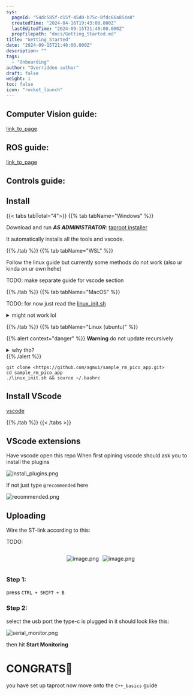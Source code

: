```yaml
---
sys:
  pageId: "54dc585f-d15f-45d0-b75c-8fdc66a854a8"
  createdTime: "2024-04-16T19:43:00.000Z"
  lastEditedTime: "2024-09-15T21:40:00.000Z"
  propFilepath: "docs/Getting_Started.md"
title: "Getting_Started"
date: "2024-09-15T21:40:00.000Z"
description: ""
tags:
  - "Onboarding"
author: "Overridden author"
draft: false
weight: 1
toc: false
icon: "rocket_launch"
---
```


## Computer Vision guide:

[link_to_page](86d45bc0-388b-4d26-8848-44f255f73d0e)

## ROS guide:

[link_to_page](3c76c1de-ec8f-46d6-8b0a-294005edc2d5)

## Controls guide:

## Install

{{< tabs tabTotal="4">}}
{{% tab tabName="Windows" %}}

Download and run _**AS ADMINISTRATOR**_: [taproot installer](https://github.com/Thornbots/TeachingFreshies/releases/tag/1.0)

It automatically installs all the tools and vscode.

{{% /tab %}}
{{% tab tabName="WSL" %}}

Follow the linux guide but currently some methods do not work (also ur kinda on ur own hehe)

TODO: make separate guide for vscode section

{{% /tab %}}
{{% tab tabName="MacOS" %}}

TODO: for now just read the [linux_init.sh](https://github.com/agmui/sample_rm_pico_app/blob/main/linux_init.sh)

<details>
<summary>might not work lol</summary>

`brew install libusb pkg-config`

Next install: [vscode](https://code.visualstudio.com/Download)

</details>

{{% /tab %}}
{{% tab tabName="Linux (ubuntu)" %}}

{{% alert context="danger" %}}
**Warning** do not update recursively
<details>
<summary>why tho?</summary>
There are some submodules that may go on for a while (like tinyusb) and I highly
recommend you don't need to get them.
If you want to see what submodules I update just look in `linux_init.sh`
</details>
{{% /alert %}}

```shell
git clone <https://github.com/agmui/sample_rm_pico_app.git>
cd sample_rm_pico_app
./linux_init.sh && source ~/.bashrc
```

## Install VScode

[vscode](https://code.visualstudio.com/Download)

{{% /tab %}}
{{< /tabs >}}

## VScode extensions

Have vscode open this repo
When first opining vscode should ask you to install the plugins

![install_plugins.png](https://prod-files-secure.s3.us-west-2.amazonaws.com/d518164a-d88e-44d1-a4ee-3adb3bd8bce0/89bd30f0-1825-4e77-867b-0a41ce370880/install_plugins.png?X-Amz-Algorithm=AWS4-HMAC-SHA256&X-Amz-Content-Sha256=UNSIGNED-PAYLOAD&X-Amz-Credential=ASIAZI2LB466SNJZ35KB%2F20250417%2Fus-west-2%2Fs3%2Faws4_request&X-Amz-Date=20250417T150827Z&X-Amz-Expires=3600&X-Amz-Security-Token=IQoJb3JpZ2luX2VjENf%2F%2F%2F%2F%2F%2F%2F%2F%2F%2FwEaCXVzLXdlc3QtMiJIMEYCIQClA%2Fxt9MRF80j2YT0MfGeB03S%2BW21SEYumR3QLyDJwbgIhAITZ8Tpn67wiWWNlBEoC9W2qfrluX6LAma9lOWYS5hhpKv8DCGAQABoMNjM3NDIzMTgzODA1IgwyMptapOfzdY8caq4q3APzsisHphxwVrVaWzRZUWMj2IJtnF23dLIpcLp136%2FQShTBRMx%2FNZ8Na3RuFLAVlugGFGX5vAFmqbcKT8VgLWXbaC6WVadlUsErulK0auAmLx9%2FOb97U4C0AxscV%2FQJa3GYwfK0%2BUkXbuPyrQW7KeSr3a7bx9N3d9DRSGD9Z56K7KoD%2BgR4S174I8JWyZ4VsdVc0%2BISUlWzANmUQg7J6slLtbUUTgmqve8WYr%2FNH0dRJrUzydD3O%2BVtz3lAQDNgDv92hhfS3ykjUDjtnLB9ZwHFVo92WNCzHw8rCpJqo%2B%2Bhl9nmR100H4MwkPw1fPHuYtPWi%2BC%2FOIGSpsPxye6Lygo0c2kjOv2cjf3pWYDo14XK31SKaBLvRl%2FEG%2BC5%2FJTol4aMyuKEqmxovRn58T5flW7znplp%2Foe7njRa2s%2FFa55xHvI6yoYKbdYC6EqBKI9YS%2FL5Niofn%2F3rRYHnbeLs%2ByHj1hyh2etlBpNcX2I6%2B0m7Hm5NZqDapjgVBIQBZ18VVwGXVHLJyjrhyGXx2aeEruHjM2fuY27HUNszW%2B6o69rVM5dP8FKh6RMojUlfsQTnFOnz14QeW4ygd4%2BwJH7rdLIYp1O7gfyjLv8PCMpuBwJ%2BN1df8mKm4Lfx%2B9NBkjDVr4TABjqkAU1OPRSanHlwlnISAu0hFqdjivmAUWItoxJ7RFAzQqMvMATk4QCvFj6JlHaYmTd1l67OY8KcVqBaOQjp4ciR45Dyfky3TyEos5p0h9y7z%2F%2Fc6USDUjUc70pbK1IFr9XxyBGy0MJ6LfavUXCtwx34RtIu%2BxHn%2F1uNTeaB05BMbVkgYJ2ChHKyC6gxhWKWjzxTN2d9kI3YE26w%2ByldAIQU7I5XYxMd&X-Amz-Signature=fd64781b83e8cc67a04d778a3fe39c83dbbeba6fd67c5d33f82142e1f1c83518&X-Amz-SignedHeaders=host&x-id=GetObject)

If not just type `@recommended` here  

![recommended.png](https://prod-files-secure.s3.us-west-2.amazonaws.com/d518164a-d88e-44d1-a4ee-3adb3bd8bce0/61e661e9-5d85-4dfc-be0d-8d2097a5e793/recommended.png?X-Amz-Algorithm=AWS4-HMAC-SHA256&X-Amz-Content-Sha256=UNSIGNED-PAYLOAD&X-Amz-Credential=ASIAZI2LB466SNJZ35KB%2F20250417%2Fus-west-2%2Fs3%2Faws4_request&X-Amz-Date=20250417T150827Z&X-Amz-Expires=3600&X-Amz-Security-Token=IQoJb3JpZ2luX2VjENf%2F%2F%2F%2F%2F%2F%2F%2F%2F%2FwEaCXVzLXdlc3QtMiJIMEYCIQClA%2Fxt9MRF80j2YT0MfGeB03S%2BW21SEYumR3QLyDJwbgIhAITZ8Tpn67wiWWNlBEoC9W2qfrluX6LAma9lOWYS5hhpKv8DCGAQABoMNjM3NDIzMTgzODA1IgwyMptapOfzdY8caq4q3APzsisHphxwVrVaWzRZUWMj2IJtnF23dLIpcLp136%2FQShTBRMx%2FNZ8Na3RuFLAVlugGFGX5vAFmqbcKT8VgLWXbaC6WVadlUsErulK0auAmLx9%2FOb97U4C0AxscV%2FQJa3GYwfK0%2BUkXbuPyrQW7KeSr3a7bx9N3d9DRSGD9Z56K7KoD%2BgR4S174I8JWyZ4VsdVc0%2BISUlWzANmUQg7J6slLtbUUTgmqve8WYr%2FNH0dRJrUzydD3O%2BVtz3lAQDNgDv92hhfS3ykjUDjtnLB9ZwHFVo92WNCzHw8rCpJqo%2B%2Bhl9nmR100H4MwkPw1fPHuYtPWi%2BC%2FOIGSpsPxye6Lygo0c2kjOv2cjf3pWYDo14XK31SKaBLvRl%2FEG%2BC5%2FJTol4aMyuKEqmxovRn58T5flW7znplp%2Foe7njRa2s%2FFa55xHvI6yoYKbdYC6EqBKI9YS%2FL5Niofn%2F3rRYHnbeLs%2ByHj1hyh2etlBpNcX2I6%2B0m7Hm5NZqDapjgVBIQBZ18VVwGXVHLJyjrhyGXx2aeEruHjM2fuY27HUNszW%2B6o69rVM5dP8FKh6RMojUlfsQTnFOnz14QeW4ygd4%2BwJH7rdLIYp1O7gfyjLv8PCMpuBwJ%2BN1df8mKm4Lfx%2B9NBkjDVr4TABjqkAU1OPRSanHlwlnISAu0hFqdjivmAUWItoxJ7RFAzQqMvMATk4QCvFj6JlHaYmTd1l67OY8KcVqBaOQjp4ciR45Dyfky3TyEos5p0h9y7z%2F%2Fc6USDUjUc70pbK1IFr9XxyBGy0MJ6LfavUXCtwx34RtIu%2BxHn%2F1uNTeaB05BMbVkgYJ2ChHKyC6gxhWKWjzxTN2d9kI3YE26w%2ByldAIQU7I5XYxMd&X-Amz-Signature=90aa5b8eb5663d665592ece4f7754e76fb2cc456de05c47c8ff5ad0ae51dede3&X-Amz-SignedHeaders=host&x-id=GetObject)

## Uploading

Wire the ST-link according to this:

TODO:

<div style="display: flex;flex-direction: row; column-gap:10px; max-width: 630px;justify-content: center;">
<div>

![image.png](https://prod-files-secure.s3.us-west-2.amazonaws.com/d518164a-d88e-44d1-a4ee-3adb3bd8bce0/210ecb78-1116-4d7b-b9b7-2292f66fa2c2/image.png?X-Amz-Algorithm=AWS4-HMAC-SHA256&X-Amz-Content-Sha256=UNSIGNED-PAYLOAD&X-Amz-Credential=ASIAZI2LB466YS7RVYSE%2F20250417%2Fus-west-2%2Fs3%2Faws4_request&X-Amz-Date=20250417T150831Z&X-Amz-Expires=3600&X-Amz-Security-Token=IQoJb3JpZ2luX2VjENf%2F%2F%2F%2F%2F%2F%2F%2F%2F%2FwEaCXVzLXdlc3QtMiJHMEUCIA3lxe3hUdlT0j3INczZWnoVgxyS5w4Y%2BPiqNEu1yDRFAiEAjfqBsnfAwS9Y8vLyHPBAdG7wz4tmRYC1A6E%2BmXGXNmIq%2FwMIYBAAGgw2Mzc0MjMxODM4MDUiDIskBdtHoW4njc774ircAyUr0mWFko9FSfF%2F2MC7%2BTEpYFRaoUudpzS5RTcPE22TjgOZyOZtfk%2Fssmv4X2IFMeDv4R8msOa4kQ76Fe%2B%2FTI77FytcLqbLj4Os0oOZDUOmQlvzZq1c3lAbTnX%2BxT6Fr0Kz6psqKV02XW8m1gTRQJnGk6MYZom5iVnCKqVk%2FU5fjofq4OzGrCDIZ0jrjPuJDjqvvGWXeIGY%2F%2BDdMT4QdE%2FHlV5zujUUvK0woe3x%2F5YUxwfWDnLKFx%2FPiPV8DkLnyt8y7LmUvB8TgfiQUEvaYhqRT5%2FuHvC%2FEYi4oBbszWznNmX3TRkQYsRjq8X6rWXlu2zQUXuTsr%2B3m6eq1hTWRrv2FK4juHSyQNZ9Hla0d0XI91Nrk5U3KLWNdRjiVevR93NP%2BipFYkfiOLHgwiDFyfZPO%2BAg9Q22oHfY2XX%2BuFHWIoq0WcrVAlJfgiLjDDDkjlys%2BZK5KiORIQExBybhbtLVNwWNksZpYZcrQ9%2FTBBRvqorxi4jWNWdAAep3607n7Ojkb5JdvjBNNpzdQ2jXQujcPILgoCwJkXaUmuSaKANZmLVCLaWQi%2B2i7hQwYicXF%2Fz2thz0KX3llRqLq4r5q08u24Pej71ule6bbgwsYklHxJbAoMCMYmPLYJKeMLavhMAGOqUBWmVwG1QWYpcLtntvzVgx3iK4mUFFUz6WKiQp%2B6oJ5NSkQnKjPsTZ68QzEzTG3a3s%2BnxnXjOPsHk%2F%2B%2BXXkfbICtakmxzKeOFYm7%2FovSzjpgABwcwf2rGnBFCkue8lV7LkSa7AD7F1ZqvqO2RVG1SysSp3Gt1BYleN%2Bms7TlTVlmAQYY87VTHNSJ%2FINhY7hRvyM0yWUKWG%2BiTo484xLc1aFMIKg9Et&X-Amz-Signature=9c8c994809e4631afc538535dbbcd9a3b2c512f3cfc2d28bebae00163fc12f15&X-Amz-SignedHeaders=host&x-id=GetObject)

</div>
<div>

![image.png](https://prod-files-secure.s3.us-west-2.amazonaws.com/d518164a-d88e-44d1-a4ee-3adb3bd8bce0/33a0fd0f-8ca6-4a86-8e09-26e95ded1fff/image.png?X-Amz-Algorithm=AWS4-HMAC-SHA256&X-Amz-Content-Sha256=UNSIGNED-PAYLOAD&X-Amz-Credential=ASIAZI2LB466TI77OHZL%2F20250417%2Fus-west-2%2Fs3%2Faws4_request&X-Amz-Date=20250417T150831Z&X-Amz-Expires=3600&X-Amz-Security-Token=IQoJb3JpZ2luX2VjENf%2F%2F%2F%2F%2F%2F%2F%2F%2F%2FwEaCXVzLXdlc3QtMiJGMEQCIEUmk4O3v%2FzwTW5bvOHkPnUn4elvPhGYa%2B8JO7NCiQp0AiBeLxn%2Fi1HeMN2Fu42Hsu9%2BrASyhSfVsAFUljBdJjs0pSr%2FAwhgEAAaDDYzNzQyMzE4MzgwNSIMWGl1JmMStgJLdLQPKtwDBYBwUIbzfxg8fKp7J2WOzT6zvnr3banBf0Xy38eErduQ1QwFJf6bVf9b7YI6l5WAQ%2BdlwtqhQpP87mA2fyIIQReg%2B4yNpEpFh%2BbsJjGrazHEwhkkb5gnfvdcSoy7mqb1Mt6wSj5izawUZfycpnAxyI%2BaPDo7sB%2BsITleVnBEap1UlB9W7KntVBO8jzKYpENPlnnKZupZtiqrNPk0Zvuq%2BRVLx0FEgK7dWO2CvSe6hPZ3UCdL0pCg6YA5JWcu%2BDJB7lKrCGywJtp87rBVEibPJte%2BBTYSS9bg0e0A%2FCY4tchvyGn1btpptAA7UZCp4QS6MXHWYV7asAdy4GPQjW7rdOGy4gRgozTbvDFjBD6uP59yTZhPkO%2Fo6O2cLFdGW%2Fq3RvsYREYsI9pTi%2Bcd6TKRuKL9GWGyLrUOf2Xn3raIfkNVGcpumjvjmqlvtqcuUgqpzaSJ5uVlmI2FUFEzs92sy%2B7IIx5DdhZSogZFhmQ2DgPXAA%2B3%2B6ZfXsqmjeTDH7Igd815goL2VVXuoYQIRpL6bu7IKjr50roiyEwUhyFSVrpcNqfuKkTGOtvoAx34VBAVNVIFhCCWd%2FwTJcou15ArQ9uMSGhkgfMihBDMCVNOsvVFnn6RyAr9qkloLZYw2bCEwAY6pgG26wiyk3dj4Pm2Z6XkeIPjoEuOWhPMInNucUiO4WwU3idOvRJIzC3l000bTTY6wjufLNQ2r2nBOrsVj%2Fsw%2Fbt4f6OLDdcuIuRQ2fur5Bk0enjG%2FoH7zxwnmcPI%2Bm72eD13U4ObjjVmJnz3DPceNqyNGRaIW2o%2BP6XLe1MmdUGRTrIonfgMBV%2F01ZfjgWCIKHMQYLomBdwnna2X8dB1M9NvtmxtaQzB&X-Amz-Signature=f5ad6d895bd85fa2599733f062ed5589f14736ed3594292e2fcf43c21dd41dd5&X-Amz-SignedHeaders=host&x-id=GetObject)

</div>
</div>

### Step 1:

press `CTRL + SHIFT + B`

### Step 2:

select the usb port the type-c is plugged in it should look like this:

![serial_monitor.png](https://prod-files-secure.s3.us-west-2.amazonaws.com/d518164a-d88e-44d1-a4ee-3adb3bd8bce0/f03f4774-05d4-4393-b6a0-d5efb6d315ab/serial_monitor.png?X-Amz-Algorithm=AWS4-HMAC-SHA256&X-Amz-Content-Sha256=UNSIGNED-PAYLOAD&X-Amz-Credential=ASIAZI2LB466SNJZ35KB%2F20250417%2Fus-west-2%2Fs3%2Faws4_request&X-Amz-Date=20250417T150827Z&X-Amz-Expires=3600&X-Amz-Security-Token=IQoJb3JpZ2luX2VjENf%2F%2F%2F%2F%2F%2F%2F%2F%2F%2FwEaCXVzLXdlc3QtMiJIMEYCIQClA%2Fxt9MRF80j2YT0MfGeB03S%2BW21SEYumR3QLyDJwbgIhAITZ8Tpn67wiWWNlBEoC9W2qfrluX6LAma9lOWYS5hhpKv8DCGAQABoMNjM3NDIzMTgzODA1IgwyMptapOfzdY8caq4q3APzsisHphxwVrVaWzRZUWMj2IJtnF23dLIpcLp136%2FQShTBRMx%2FNZ8Na3RuFLAVlugGFGX5vAFmqbcKT8VgLWXbaC6WVadlUsErulK0auAmLx9%2FOb97U4C0AxscV%2FQJa3GYwfK0%2BUkXbuPyrQW7KeSr3a7bx9N3d9DRSGD9Z56K7KoD%2BgR4S174I8JWyZ4VsdVc0%2BISUlWzANmUQg7J6slLtbUUTgmqve8WYr%2FNH0dRJrUzydD3O%2BVtz3lAQDNgDv92hhfS3ykjUDjtnLB9ZwHFVo92WNCzHw8rCpJqo%2B%2Bhl9nmR100H4MwkPw1fPHuYtPWi%2BC%2FOIGSpsPxye6Lygo0c2kjOv2cjf3pWYDo14XK31SKaBLvRl%2FEG%2BC5%2FJTol4aMyuKEqmxovRn58T5flW7znplp%2Foe7njRa2s%2FFa55xHvI6yoYKbdYC6EqBKI9YS%2FL5Niofn%2F3rRYHnbeLs%2ByHj1hyh2etlBpNcX2I6%2B0m7Hm5NZqDapjgVBIQBZ18VVwGXVHLJyjrhyGXx2aeEruHjM2fuY27HUNszW%2B6o69rVM5dP8FKh6RMojUlfsQTnFOnz14QeW4ygd4%2BwJH7rdLIYp1O7gfyjLv8PCMpuBwJ%2BN1df8mKm4Lfx%2B9NBkjDVr4TABjqkAU1OPRSanHlwlnISAu0hFqdjivmAUWItoxJ7RFAzQqMvMATk4QCvFj6JlHaYmTd1l67OY8KcVqBaOQjp4ciR45Dyfky3TyEos5p0h9y7z%2F%2Fc6USDUjUc70pbK1IFr9XxyBGy0MJ6LfavUXCtwx34RtIu%2BxHn%2F1uNTeaB05BMbVkgYJ2ChHKyC6gxhWKWjzxTN2d9kI3YE26w%2ByldAIQU7I5XYxMd&X-Amz-Signature=99d6f6f1d57d9940135de90bdc44da92c0e29ef56a81837c8f7013ee4244c73b&X-Amz-SignedHeaders=host&x-id=GetObject)

then hit **Start Monitoring**

# CONGRATS🎉

you have set up taproot now move onto the `C++_basics` guide

